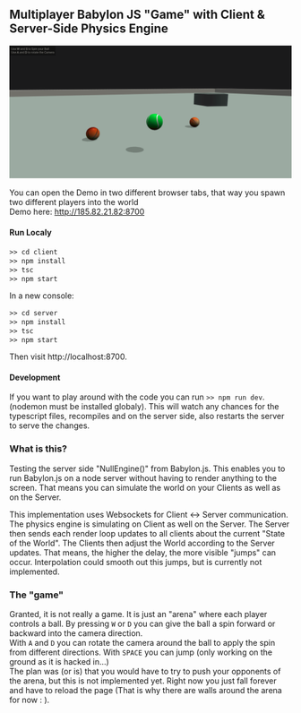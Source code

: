 ## Multiplayer Babylon JS "Game" with Client & Server-Side Physics Engine

![alt text](multiplayer_game.png)

You can open the Demo in two different browser tabs, that way you spawn two different players into the world
<br>Demo here: http://185.82.21.82:8700

#### Run Localy
```
>> cd client
>> npm install
>> tsc
>> npm start
```
In a new console:
```
>> cd server
>> npm install
>> tsc
>> npm start
```

Then visit http://localhost:8700. 

#### Development
If you want to play around with the code you can run `>> npm run dev`. (nodemon must be installed globaly). This will watch any chances for the typescript files, recompiles and on the server side, also restarts the server to serve the changes. 


### What is this?
Testing the server side "NullEngine()" from Babylon.js. This enables you to run Babylon.js on a node server without having to render anything to the screen. That means you can simulate the world on your Clients as well as on the Server. 

This implementation uses Websockets for Client <-> Server communication. The physics engine is simulating on Client as well on the Server. The Server then sends each render loop updates to all clients about the current "State of the World". The Clients then adjust the World according to the Server updates. That means, the higher the delay, the more visible "jumps" can occur. Interpolation could smooth out this jumps, but is currently not implemented.

### The "game"
Granted, it is not really a game. It is just an "arena" where each player controls a ball. By pressing `W` or `D` you can give the ball a spin forward or backward into the camera direction.<br>
With `A` and `D` you can rotate the camera around the ball to apply the spin from different directions. With `SPACE` you can jump (only working on the ground as it is hacked in...)<br>
The plan was (or is) that you would have to try to push your opponents of the arena, but this is not implemented yet. Right now you just fall forever and have to reload the page (That is why there are walls around the arena for now : ). 